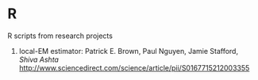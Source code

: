 # R

R scripts from research projects

1. local-EM estimator: Patrick E. Brown, Paul Nguyen, Jamie Stafford, *Shiva Ashta*
<http://www.sciencedirect.com/science/article/pii/S0167715212003355>
